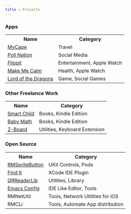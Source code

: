 ```yaml
---
title : Projects
---
```

### Apps
<table style="width:100%">
<tr>
    <th>Name</th>
    <th>Category</th>
</tr>
<tr>
    <td><a href="https://itunes.apple.com/ph/app/mycape-space-available-seats/id1090747540?mt=8">MyCape</td>
    <td>Travel</td>
</tr>
<tr>
    <td><a href="https://itunes.apple.com/ph/app/poll-nation/id952169902?mt=8">Poll Nation</td>
    <td>Social Media</td>
</tr>
<tr>
    <td><a href="https://itunes.apple.com/ph/app/flippit-coin-toss-for-apple-watch/id1007009030?mt=8">Flippit</td>
    <td>Entertainment, Apple Watch</td>
</tr>
<tr>
<td><a href="https://itunes.apple.com/ph/app/make-me-calm/id1007038462?mt=8">Make Me Calm</td>
    <td>Health, Apple Watch</td>
    </tr>
<tr>
    <td><a href="https://itunes.apple.com/ph/app/lord-of-the-dragons-hd/id564675960?mt=8">Lord of the Dragons</td>
    <td>Game, Social Games</td>
</tr>
</table>

### Other Freelance Work
<table style="width:100%">
<tr>
    <th>Name</th>
    <th>Category</th>
</tr>
<tr>
<td><a href="https://www.amazon.com/How-Raise-Happy-Smart-Child-ebook/dp/B005UZGCMA">Smart Child</td>
<td>Books, Kindle Edition</td>
</tr>
<tr>
    <td><a href="https://www.amazon.com/BABY-MATH-Leonardo-Leonidas-ebook/dp/B005WA5ZBM/ref=pd_sim_351_1/143-5751805-7749123?_encoding=UTF8&psc=1&refRID=KSKVPVMG5EB30145PDC4">Baby Math</td>
    <td>Books, Kindle Edition</td>
</tr>
<tr>
    <td><a href="https://itunes.apple.com/us/app/z-board/id1265818066?mt=8">Z-Board</td>
    <td>Utilities, Keyboard Extension</td>
</tr>
</table>

### Open Source
<table style="width:100%">
<tr>
    <th>Name</th>
    <th>Category</th>
</tr>
<tr>
    <td><a href="https://github.com/rogermolas/RMSpriteButton">RMSpriteButton</td>
    <td>UKit Controls, Pods</td>
</tr>
<tr>
    <td><a href="https://github.com/rogermolas/findit-for-xcode">Find It</td>
    <td>XCode IDE Plugin</td>
</tr>
<tr>
    <td><a href="https://github.com/rogermolas/QRReaderLib">QRReaderLib</td>
    <td>Utilities, Library</td>
</tr>
<tr>
    <td><a href="https://github.com/rogermolas/emacs-config">Emacs Config</td>
    <td>IDE Like Editor, Tools</td>
</tr>
<tr>
    <td>RMNetUtil</td>
    <td>Tools, Network Utilities for iOS</td>
</tr>
<tr>
<td>RMCLi</td>
    <td>Tools, Automate App distribution</td>
    </tr>
</table>

